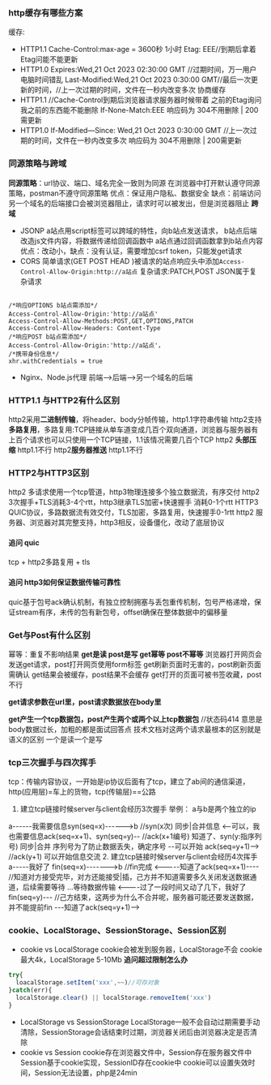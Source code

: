 ### http缓存有哪些方案
缓存:
- HTTP1.1
Cache-Control:max-age = 3600秒 1小时
Etag: EEE//到期后拿着Etag问能不能更新
- HTTP1.0
Expires:Wed,21 Oct 2023 02:30:00 GMT //过期时间，万一用户电脑时间错乱
Last-Modified:Wed,21 Oct 2023 0:30:00 GMT//最后一次更新的时间，//上一次过期的时间，文件在一秒内改变多次
协商缓存
- HTTP1.1
//Cache-Control到期后浏览器请求服务器时候带着 之前的Etag询问我之前的东西能不能删除
If-None-Match:EEE
响应码为 304不用删除 | 200需更新
- HTTP1.0
If-Modified—Since: Wed,21 Oct 2023 0:30:00 GMT //上一次过期的时间，文件在一秒内改变多次
响应码为 304不用删除 | 200需更新

### 同源策略与跨域
**同源策略**：url协议、端口、域名完全一致则为同源
在浏览器中打开默认遵守同源策略，postman不遵守同源策略
优点：保证用户隐私、数据安全
缺点：前端访问另一个域名的后端接口会被浏览器阻止，请求时可以被发出，但是浏览器阻止
**跨域**
- JSONP
a站点用script标签可以跨域的特性，向b站点发送请求，
b站点后端改造js文件内容，将数据传递给回调函数中
a站点通过回调函数拿到b站点内容
优点：改动小，缺点：没有认证，需要增加csrf token，只能发get请求
- CORS
简单请求(GET POST HEAD )被请求的站点响应头中添加`Access-Control-Allow-Origin:http://a站点`
复杂请求:PATCH,POST JSON属于复杂请求
```

/*响应OPTIONS b站点需添加*/
Access-Control-Allow-Origin:'http://a站点'
Access-Control-Allow-Methods:POST,GET,OPTIONS,PATCH
Access-Control-Allow-Headers: Content-Type
/*响应POST b站点需添加*/
Access-Control-Allow-Origin:'http://a站点'，
/*携带身份信息*/
xhr.withCredentials = true
```
- Nginx、Node.js代理
前端-->后端-->另一个域名的后端

### HTTP1.1 与HTTP2有什么区别
http2采用**二进制传输**，将header、body分帧传输，http1.1字符串传输
http2支持**多路复用**，多路复用:TCP链接从单车道变成几百个双向通道，浏览器与服务器有上百个请求也可以只使用一个TCP链接，1.1该情况需要几百个TCP
http2 **头部压缩** http1.1不行
http2**服务器推送** http1.1不行

### HTTP2与HTTP3区别
http2 多请求使用一个tcp管道，http3物理连接多个独立数据流，有序交付
http2 3次握手+TLS消耗3-4个rtt，http3继承TLS加密+快速握手 消耗0-1个rtt
HTTP3 QUIC协议，多路数据流有效交付，TLS加密，多路复用，快速握手0-1rtt
http2 服务器、浏览器对其完整支持，http3相反，设备僵化，改动了底层协议

#### 追问 quic
tcp + http2多路复用 + tls
#### 追问 http3如何保证数据传输可靠性
quic基于包号ack确认机制，有独立控制拥塞与丢包重传机制，包号严格递增，保证stream有序，未传的包有新包号，offset确保在整体数据中的偏移量

### Get与Post有什么区别
幂等：重复不影响结果
**get是读 post是写 get幂等 post不幂等**
浏览器打开网页会发送get请求，post打开网页使用form标签
get刷新页面时无害的，post刷新页面需确认
get结果会被缓存，post结果不会缓存
get打开的页面可被书签收藏，post不行

**get请求参数在url里，post请求数据放在body里**

**get产生一个tcp数据包，post产生两个或两个以上tcp数据包**
//状态码414 意思是body数据过长，加粗的都是面试回答点
技术文档对这两个请求最根本的区别就是语义的区别 一个是读一个是写

### tcp三次握手与四次挥手
tcp：传输内容协议，一开始是ip协议后面有了tcp，建立了ab间的通信渠道，http(应用层)=车上的货物，tcp(传输层)==公路
1. 建立tcp链接时候server与client会经历3次握手
举例：
a与b是两个独立的ip

a------我需要信息syn(seq=x)------>b //syn(x次) 同步|合并信息
 <--可以，我也需要信息ack(seq=x+1)、syn(seq=y)-- //ack(x+1编号) 知道了、syn(y:指序列号) 同步|合并 序列号为了防止数据丢失，确定序号
 --可以开始 ack(seq=y+1)--> //ack(y+1) 可以开始信息交流
2. 建立tcp链接时候server与client会经历4次挥手
a-----我好了 fin(seq=x)------->b //fin完成
 <-----知道了ack(seq=x+1)---- //知道对方接受完毕，对方还能接受|插，己方并不知道需要多久关闭发送数据通道，后续需要等待
  ...等待数据传输
  <----过了一段时间又动了几下，我好了fin(seq=y)--- //己方结束，这两步为什么不合并呢，服务器可能还要发送数据，并不能提前fin
  ---知道了ack(seq=y+1)-->



### cookie、LocalStorage、SessionStorage、Session区别
- cookie vs LocalStorage
cookie会被发到服务器，LocalStorage不会
cookie最大4k，LocalStorage 5-10Mb
**追问超过限制怎么办**
```js
try{
  loacalStorage.setItem('xxx',~~)//可存对象
}catch(err){
  localStorage.clear() || localStorage.removeItem('xxx')
}
```
- LocalStorage vs SessionStorage
LocalStorage一般不会自动过期需要手动清除，SessionStorage会话结束时过期，浏览器关闭后由浏览器决定是否清除
- cookie vs Session
cookie存在浏览器文件中，Session存在服务器文件中
Session基于cookie实现，SessionID存在cookie中
cookie可以设置失效时间，Session无法设置，php是24min

